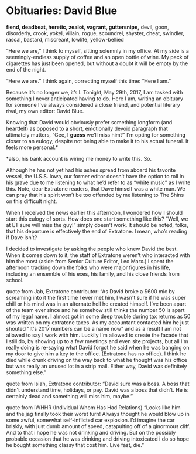 # Obituaries: David Blue
**fiend, deadbeat, heretic, zealot, vagrant, guttersnipe,** devil, goon, disorderly, crook, yokel, villain, rogue, scoundrel, shyster, cheat, swindler, rascal, bastard, miscreant, lowlife, yellow-bellied

“Here we are,” I think to myself, sitting solemnly in my office. At my side is a seemingly-endless supply of coffee and an open bottle of wine. My pack of cigarettes has just been opened, but without a doubt it will be empty by the end of the night. 

“Here we are.” I think again, correcting myself this time: “Here I am.” 

Because it’s no longer we, it’s I. Tonight, May 29th, 2017, I am tasked with something I never anticipated having to do. Here I am, writing an obituary for someone I’ve always considered a close friend, and potential literary rival, my own editor: David Blue. 

Knowing that David would obviously prefer something longform (and heartfelt) as opposed to a short, emotionally devoid paragraph that ultimately mutters, “Gee, I **guess** we’ll miss him?” I’m opting for something closer to an eulogy, despite not being able to make it to his actual funeral. It feels more personal.*

*also, his bank account is wiring me money to write this. So.

Although he has not yet had his ashes spread from aboard his favorite vessel, the U.S.S. Iowa, our former editor doesn’t have the option to roll in his grave due to me listening to what he’d refer to as “white music” as I write this. Note, dear Extratone readers, that Dave himself was a white man. We can pray that his spirit won’t be too offended by me listening to The Shins on this difficult night.

When I received the news earlier this afternoon, I wondered how I should start this eulogy of sorts. How does one start something like this? “Well, we at ET sure will miss the guy!” simply doesn’t work. It should be noted, folks, that his departure is effectively the end of Extratone. I mean, who’s reading if Dave isn’t? 

I decided to investigate by asking the people who knew David the best. When it comes down to it, the staff of Extratone weren’t who interacted with him the most (aside from Senior Culture Editor, Leo Marx.) I spent the afternoon tracking down the folks who were major figures in his life, including an ensemble of his exes, his family, and his close friends from school.

quote from Jab, Extratone contributor:
“As David broke a $600 mic by screaming into it the first time I ever met him, I wasn't sure if he was super chill or his mind was in an alternate hell he created himself. I've been apart of the team ever since and he somehow still thinks the number 50 is apart of my legal name. I almost got in some deep trouble during tax returns as 50 was written on my extratone taxes. As my accountant contacted him he just shouted "It's 2017 numbers can be a name now" and as a result I am not allowed to say I work with him. Luckily I'm allowed to create the facade that I still do, by showing up to a few meetings and even site projects, but all I'm really doing is re-saying what David forgot he said when he was banging on my door to give him a key to the office. (Extratone has no office). I think he died while drunk driving on the way back to what he thought was his office but was really an unused lot in a strip mall. Either way, David was definitely something else.”

quote from Isiah, Extratone contributor:
“David sure was a boss. A boss that didn't understand time, holidays, or pay. David was a boss that didn't. He is certainly dead and something will miss him, maybe.”

quote from IWHHR (Individual Whom Has Had Relations)
“Looks like him and the jag finally took their worst turn! Always thought he would blow up in some awful, somewhat self-inflicted car explosion. I’d imagine the car briskly, with just dumb amount of speed, catapulting off of a ginormous cliff. And to that i hope he was not drinking and driving. But on the possibly probable occasion that he was drinking and driving intoxicated i do so hope he bought something classy that cost him. 
Live fast, die.”

